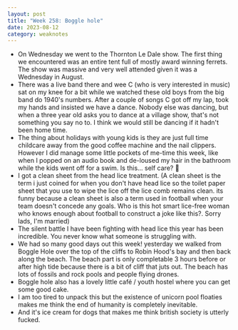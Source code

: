 ```yaml
---
layout: post
title: "Week 258: Boggle hole"
date: 2023-08-12
category: weaknotes
---
```

* On Wednesday we went to the Thornton Le Dale show. The first thing we encountered was an entire tent full of mostly award winning ferrets. The show was massive and very well attended given it was a Wednesday in August.
* There was a live band there and wee C (who is very interested in music) sat on my knee for a bit while we watched these old boys from the big band do 1940's numbers. After a couple of songs C got off my lap, took my hands and insisted we have a dance. Nobody else was dancing, but when a three year old asks you to dance at a village show, that's not something you say no to. I think we would still be dancing if it hadn't been home time.
* The thing about holidays with young kids is they are just full time childcare away from the good coffee machine and the nail clippers. However I did manage some little pockets of me-time this week, like when I popped on an audio book and de-loused my hair in the bathroom while the kids went off for a swim. Is this... self care? 🦋
* I got a clean sheet from the head lice treatment. (A clean sheet is the term i just coined for when you don't have head lice so the toilet paper sheet that you use to wipe the lice off the lice comb remains clean. its funny because a clean sheet is also a term used in football when your team doesn't concede any goals. Who is this hot smart lice-free woman who knows enough about football to construct a joke like this?. Sorry lads, I'm married)
* The silent battle I have been fighting with head lice this year has been incredible. You never know what someone is struggling with.
* We had so many good days out this week! yesterday we walked from Boggle Hole over the top of the cliffs to Robin Hood's bay and then back along the beach. The beach part is only completable 3 hours before or after high tide because there is a bit of cliff that juts out. The beach has lots of fossils and rock pools and people flying drones.
* Boggle hole also has a lovely little café / youth hostel where you can get some good cake.
* I am too tired to unpack this but the existence of unicorn pool floaties makes me think the end of humanity is completely inevitable.
* And it's ice cream for dogs that makes me think british society is utterly fucked.
